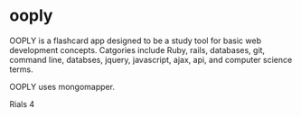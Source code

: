 ooply
=====

OOPLY is a flashcard app designed to be a study tool for basic web development concepts. Catgories include Ruby, rails, databases, git, command line, databses, jquery, javascript, ajax, api, and computer science terms.

OOPLY uses mongomapper.  

Rials 4 
